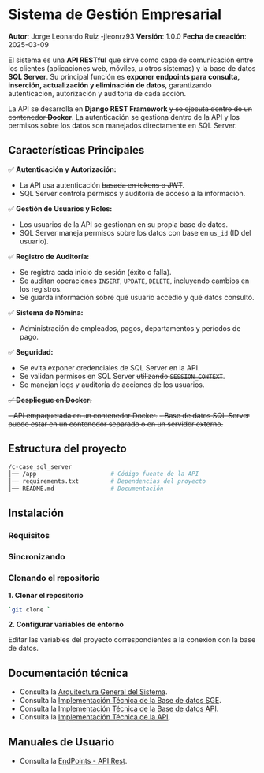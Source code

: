 
# Sistema de Gestión Empresarial

**Autor**: Jorge Leonardo Ruiz -jleonrz93
**Versión**: 1.0.0
**Fecha de creación**: 2025-03-09

El sistema es una **API RESTful** que sirve como capa de comunicación entre los clientes (aplicaciones web, móviles, u otros sistemas) y la base de datos **SQL Server**. Su principal función es **exponer endpoints para consulta, inserción, actualización y eliminación de datos**, garantizando autenticación, autorización y auditoría de cada acción.

La API se desarrolla en **Django REST Framework** ~~y se ejecuta dentro de un contenedor **Docker**~~. La autenticación se gestiona dentro de la API y los permisos sobre los datos son manejados directamente en SQL Server.
## Características Principales 

✅ **Autenticación y Autorización:**

- La API usa autenticación ~~basada en tokens o JWT~~.
- SQL Server controla permisos y auditoría de acceso a la información.

✅ **Gestión de Usuarios y Roles:**

- Los usuarios de la API se gestionan en su propia base de datos.
- SQL Server maneja permisos sobre los datos con base en `us_id` (ID del usuario).

✅ **Registro de Auditoría:**

- Se registra cada inicio de sesión (éxito o falla).
- Se auditan operaciones `INSERT`, `UPDATE`, `DELETE`, incluyendo cambios en los registros.
- Se guarda información sobre qué usuario accedió y qué datos consultó.

✅ **Sistema de Nómina:**

- Administración de empleados, pagos, departamentos y períodos de pago.

✅ **Seguridad:**

- Se evita exponer credenciales de SQL Server en la API.
- Se validan permisos en SQL Server ~~utilizando `SESSION_CONTEXT`~~.
- Se manejan logs y auditoría de acciones de los usuarios.

~~✅ **Despliegue en Docker:**~~

~~- API empaquetada en un contenedor Docker.~~
~~- Base de datos SQL Server puede estar en un contenedor separado o en un servidor externo.~~

## Estructura del proyecto

```bash
/c-case_sql_server
│── /app                     # Código fuente de la API
│── requirements.txt         # Dependencias del proyecto
│── README.md                # Documentación

```
## Instalación

### Requisitos


### Sincronizando


### Clonando el repositorio

**1. Clonar el repositorio**

```bash
`git clone `
```
**2. Configurar variables de entorno**

Editar las variables del proyecto correspondientes a la conexión con la base de datos.

## Documentación técnica

- Consulta la [Arquitectura General del Sistema](docs/Arquitectura%20General%20del%20Sistema.md). 
- Consulta la [Implementación Técnica de la Base de datos SGE](docs/IT%20-%20BD%20sge.md).
- Consulta la [Implementación Técnica de la Base de datos API](docs/IT%20-%20BD%20api.md).
- Consulta la [Implementación Técnica de la API](docs/IT%20-%20BD%20API.md).

## Manuales de Usuario

- Consulta la [EndPoints - API Rest](docs/EndPoints%20-%20API%20Rest.md). 
